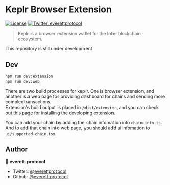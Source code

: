 # Keplr Browser Extension
[![License](https://img.shields.io/badge/License-Apache%202.0-blue.svg)](https://opensource.org/licenses/Apache-2.0)
[![Twitter: everettprotocol](https://img.shields.io/twitter/follow/everettprotocol.svg?style=social)](https://twitter.com/everettprotocol)

> Keplr is a browser extension wallet for the Inter blockchain ecosystem.
>
This repository is still under development

## Dev
```sh
npm run dev:extension
npm run dev:web
```
There are two build processes for keplr. One is browser extension, and another is a web page for providing dashboard for chains and sending more complex transactions.  
Extension's build output is placed in `/dist/extension`, and you can check out [this page](https://developer.chrome.com/extensions/getstarted) for installing the developing extension.  

You can add your chain by adding the chain infomation into `chain-info.ts`. And to add that chain into web page, you should add ui infomation to `ui/supported-chain.tsx`. 


## Author

👤 **everett-protocol**

* Twitter: [@everettprotocol](https://twitter.com/everettprotocol)
* Github: [@everett-protocol](https://github.com/everett-protocol)
